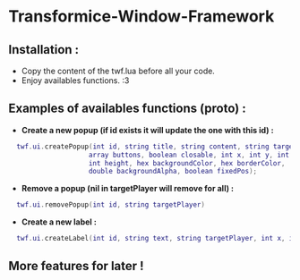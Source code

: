 Transformice-Window-Framework
=============================

Installation :
--------------
  * Copy the content of the twf.lua before all your code.
  * Enjoy availables functions. :3

Examples of availables functions (proto) :
------------------------------------------

  * **Create a new popup (if id exists it will update the one with this id) :**
  ``` lua  
    twf.ui.createPopup(int id, string title, string content, string targetPlayer,
                      array buttons, boolean closable, int x, int y, int width,
                      int height, hex backgroundColor, hex borderColor, 
                      double backgroundAlpha, boolean fixedPos);
  ```
  
  * **Remove a popup (nil in targetPlayer will remove for all) :**
  ``` lua
    twf.ui.removePopup(int id, string targetPlayer)
  ```
  
  * **Create a new label :**
  ``` lua
    twf.ui.createLabel(int id, string text, string targetPlayer, int x, int y)
  ```
  
More features for later !
-------------------------
